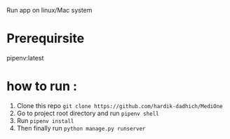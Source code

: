 Run app on linux/Mac system

# Prerequirsite

pipenv:latest

# how to run :

1. Clone this repo `git clone https://github.com/hardik-dadhich/MediOne`
2. Go to project root directory and run `pipenv shell`
3. Run `pipenv install`
4. Then finally run `python manage.py runserver`
